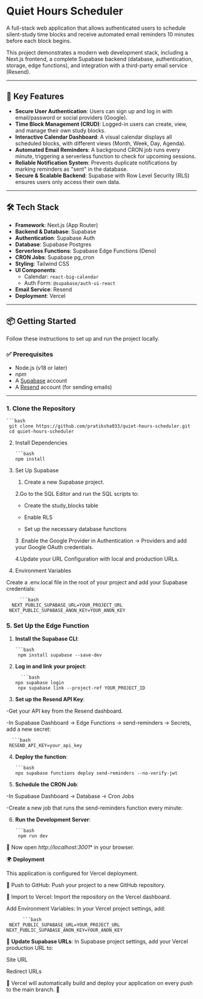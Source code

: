 # Quiet Hours Scheduler

A full-stack web application that allows authenticated users to schedule silent-study time blocks and receive automated email reminders 10 minutes before each block begins.

This project demonstrates a modern web development stack, including a Next.js frontend, a complete Supabase backend (database, authentication, storage, edge functions), and integration with a third-party email service (Resend).

---

## 🚀 Key Features

- **Secure User Authentication**: Users can sign up and log in with email/password or social providers (Google).  
- **Time Block Management (CRUD)**: Logged-in users can create, view, and manage their own study blocks.  
- **Interactive Calendar Dashboard**: A visual calendar displays all scheduled blocks, with different views (Month, Week, Day, Agenda).  
- **Automated Email Reminders**: A background CRON job runs every minute, triggering a serverless function to check for upcoming sessions.  
- **Reliable Notification System**: Prevents duplicate notifications by marking reminders as "sent" in the database.  
- **Secure & Scalable Backend**: Supabase with Row Level Security (RLS) ensures users only access their own data.  

---

## 🛠 Tech Stack

- **Framework**: Next.js (App Router)  
- **Backend & Database**: Supabase  
- **Authentication**: Supabase Auth  
- **Database**: Supabase Postgres  
- **Serverless Functions**: Supabase Edge Functions (Deno)  
- **CRON Jobs**: Supabase pg_cron  
- **Styling**: Tailwind CSS  
- **UI Components**:  
  - Calendar: `react-big-calendar`  
  - Auth Form: `@supabase/auth-ui-react`  
- **Email Service**: Resend  
- **Deployment**: Vercel  

---

## 📦 Getting Started

Follow these instructions to set up and run the project locally.

### ✅ Prerequisites

- Node.js (v18 or later)  
- npm  
- A [Supabase](https://supabase.com/) account  
- A [Resend](https://resend.com/) account (for sending emails)  

---

### 1. Clone the Repository

    ```bash
     git clone https://github.com/pratiksha033/quiet-hours-scheduler.git
     cd quiet-hours-scheduler


2. Install Dependencies

       ```bash
       npm install

3. Set Up Supabase
    1. Create a new Supabase project.

    2.Go to the SQL Editor and run the SQL scripts to:

    - Create the study_blocks table

    - Enable RLS

     - Set up the necessary database functions

    3 .Enable the Google Provider in Authentication → Providers and add your Google OAuth credentials.

    4.Update your URL Configuration with local and production URLs.

 4. Environment Variables

Create a .env.local file in the root of your project and add your Supabase credentials:

         ```bash
      NEXT_PUBLIC_SUPABASE_URL=YOUR_PROJECT_URL
     NEXT_PUBLIC_SUPABASE_ANON_KEY=YOUR_ANON_KEY

     
### 5. Set Up the Edge Function

1. **Install the Supabase CLI**:

       ```bash
        npm install supabase --save-dev

2. **Log in and link your project**:
   
         ```bash
       npx supabase login
        npx supabase link --project-ref YOUR_PROJECT_ID


3. **Set up the Resend API Key**:

-Get your API key from the Resend dashboard.

-In Supabase Dashboard → Edge Functions → send-reminders → Secrets, add a new secret:

      ```bash
     RESEND_API_KEY=your_api_key


4. **Deploy the function**:

       ```bash
       npx supabase functions deploy send-reminders --no-verify-jwt


5. **Schedule the CRON Job**:

-In Supabase Dashboard → Database → Cron Jobs

-Create a new job that runs the send-reminders function every minute:



6. **Run the Development Server**:

       ```bash
        npm run dev


📌 Now open *http://localhost:3001**
 in your browser.

🌍 **Deployment**

This application is configured for Vercel deployment.

   🚀 Push to GitHub: Push your project to a new GitHub repository.

  🚀 Import to Vercel: Import the repository on the Vercel dashboard.

Add Environment Variables: In your Vercel project settings, add:

          ```bash
     NEXT_PUBLIC_SUPABASE_URL=YOUR_PROJECT_URL
    NEXT_PUBLIC_SUPABASE_ANON_KEY=YOUR_ANON_KEY


📌 **Update Supabase URLs**:
In Supabase project settings, add your Vercel production URL to:

Site URL

Redirect URLs

📌 Vercel will automatically build and deploy your application on every push to the main branch. 🚀


 
 
